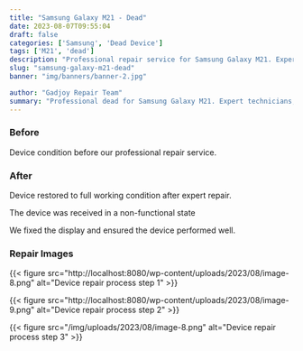 ```yaml
---
title: "Samsung Galaxy M21 - Dead"
date: 2023-08-07T09:55:04
draft: false
categories: ['Samsung', 'Dead Device']
tags: ['M21', 'dead']
description: "Professional repair service for Samsung Galaxy M21. Expert diagnosis and quality repairs in Bangalore."
slug: "samsung-galaxy-m21-dead"
banner: "img/banners/banner-2.jpg"

author: "Gadjoy Repair Team"
summary: "Professional dead for Samsung Galaxy M21. Expert technicians, quality parts, warranty included."
---
```


### Before

Device condition before our professional repair service.

### After

Device restored to full working condition after expert repair.

The device was received in a non-functional state

We fixed the display and ensured the device performed well.

### Repair Images

{{< figure src="http://localhost:8080/wp-content/uploads/2023/08/image-8.png" alt="Device repair process step 1" >}}

{{< figure src="http://localhost:8080/wp-content/uploads/2023/08/image-9.png" alt="Device repair process step 2" >}}

{{< figure src="/img/uploads/2023/08/image-8.png" alt="Device repair process step 3" >}}

